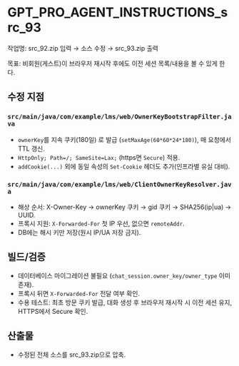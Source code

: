 # GPT_PRO_AGENT_INSTRUCTIONS_src_93

작업명: src_92.zip 입력 → 소스 수정 → src_93.zip 출력

목표: 비회원(게스트)이 브라우저 재시작 후에도 이전 세션 목록/내용을 볼 수 있게 한다.

## 수정 지점

### `src/main/java/com/example/lms/web/OwnerKeyBootstrapFilter.java`
- `ownerKey`를 지속 쿠키(180일) 로 발급 (`setMaxAge(60*60*24*180)`), 매 요청에서 TTL 갱신.
- `HttpOnly; Path=/; SameSite=Lax;` (https면 `Secure`) 적용.
- `addCookie(...)` 외에 동일 속성의 `Set-Cookie` 헤더도 추가(인프라별 유실 대비).

### `src/main/java/com/example/lms/web/ClientOwnerKeyResolver.java`
- 해상 순서: X-Owner-Key → ownerKey 쿠키 → gid 쿠키 → SHA256(ip|ua) → UUID.
- 프록시 지원: `X-Forwarded-For` 첫 IP 우선, 없으면 `remoteAddr`.
- DB에는 해시 키만 저장(원시 IP/UA 저장 금지).

## 빌드/검증
- 데이터베이스 마이그레이션 불필요 (`chat_session.owner_key/owner_type` 이미 존재).
- 프록시 뒤면 `X-Forwarded-For` 전달 여부 확인.
- 수용 테스트: 최초 방문 쿠키 발급, 대화 생성 후 브라우저 재시작 시 이전 세션 유지, HTTPS에서 Secure 확인.

## 산출물
- 수정된 전체 소스를 src_93.zip으로 압축.
